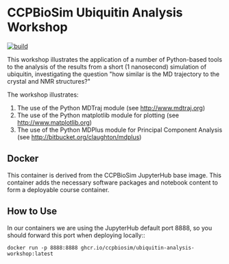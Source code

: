 CCPBioSim Ubiquitin Analysis Workshop
=====================================

[![build](https://github.com/ccpbiosim/ubiquitin-analysis-workshop/actions/workflows/build.yaml/badge.svg?branch=main)](https://github.com/ccpbiosim/ubiquitin-analysis-workshop/actions/workflows/build.yaml)

This workshop illustrates the application of a number of Python-based tools to the analysis of the results from a short (1 nanosecond) simulation of ubiquitin, investigating the question "how similar is the MD trajectory to the crystal and NMR structures?"

The workshop illustrates:
1. The use of the Python MDTraj module (see http://www.mdtraj.org)
2. The use of the Python matplotlib module for plotting (see http://www.matplotlib.org)
3. The use of the Python MDPlus module for Principal Component Analysis (see http://bitbucket.org/claughton/mdplus)

Docker
------

This container is derived from the CCPBioSim JupyterHub base image. This container
adds the necessary software packages and notebook content to form a deployable
course container.

How to Use
----------

In our containers we are using the JupyterHub default port 8888, so you should
forward this port when deploying locally::

    docker run -p 8888:8888 ghcr.io/ccpbiosim/ubiquitin-analysis-workshop:latest
